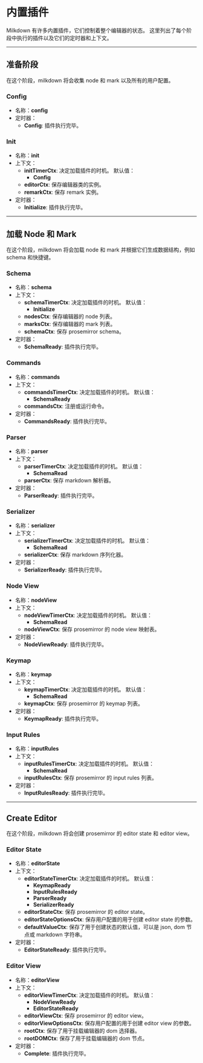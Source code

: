 # 内置插件

Milkdown 有许多内置插件，它们控制着整个编辑器的状态。
这里列出了每个阶段中执行的插件以及它们的定时器和上下文。

---

## 准备阶段

在这个阶段，milkdown 将会收集 node 和 mark 以及所有的用户配置。

### Config

-   名称：**config**
-   定时器：
    -   **Config**: 插件执行完毕。

### Init

-   名称：**init**
-   上下文：
    -   **initTimerCtx**: 决定加载插件的时机。
        默认值：
        -   **Config**
    -   **editorCtx**: 保存编辑器类的实例。
    -   **remarkCtx**: 保存 remark 实例。
-   定时器：
    -   **Initialize**: 插件执行完毕。

---

## 加载 Node 和 Mark

在这个阶段，milkdown 将会加载 node 和 mark 并根据它们生成数据结构，例如 schema 和快捷键。

### Schema

-   名称：**schema**
-   上下文：
    -   **schemaTimerCtx**: 决定加载插件的时机。
        默认值：
        -   **Initialize**
    -   **nodesCtx**: 保存编辑器的 node 列表。
    -   **marksCtx**: 保存编辑器的 mark 列表。
    -   **schemaCtx**: 保存 prosemirror schema。
-   定时器：
    -   **SchemaReady**: 插件执行完毕。

### Commands

-   名称：**commands**
-   上下文：
    -   **commandsTimerCtx**: 决定加载插件的时机。
        默认值：
        -   **SchemaReady**
    -   **commandsCtx**: 注册或运行命令。
-   定时器：
    -   **CommandsReady**: 插件执行完毕。

### Parser

-   名称：**parser**
-   上下文：
    -   **parserTimerCtx**: 决定加载插件的时机。
        默认值：
        -   **SchemaRead**
    -   **parserCtx**: 保存 markdown 解析器。
-   定时器：
    -   **ParserReady**: 插件执行完毕。

### Serializer

-   名称：**serializer**
-   上下文：
    -   **serializerTimerCtx**: 决定加载插件的时机。
        默认值：
        -   **SchemaRead**
    -   **serializerCtx**: 保存 markdown 序列化器。
-   定时器：
    -   **SerializerReady**: 插件执行完毕。

### Node View

-   名称：**nodeView**
-   上下文：
    -   **nodeViewTimerCtx**: 决定加载插件的时机。
        默认值：
        -   **SchemaRead**
    -   **nodeViewCtx**: 保存 prosemirror 的 node view 映射表。
-   定时器：
    -   **NodeViewReady**: 插件执行完毕。

### Keymap

-   名称：**keymap**
-   上下文：
    -   **keymapTimerCtx**: 决定加载插件的时机。
        默认值：
        -   **SchemaRead**
    -   **keymapCtx**: 保存 prosemirror 的 keymap 列表。
-   定时器：
    -   **KeymapReady**: 插件执行完毕。

### Input Rules

-   名称：**inputRules**
-   上下文：
    -   **inputRulesTimerCtx**: 决定加载插件的时机。
        默认值：
        -   **SchemaRead**
    -   **inputRulesCtx**: 保存 prosemirror 的 input rules 列表。
-   定时器：
    -   **InputRulesReady**: 插件执行完毕。

---

## Create Editor

在这个阶段，milkdown 将会创建 prosemirror 的 editor state 和 editor view。

### Editor State

-   名称：**editorState**
-   上下文：
    -   **editorStateTimerCtx**: 决定加载插件的时机。
        默认值：
        -   **KeymapReady**
        -   **InputRulesReady**
        -   **ParserReady**
        -   **SerializerReady**
    -   **editorStateCtx**: 保存 prosemirror 的 editor state。
    -   **editorStateOptionsCtx**: 保存用户配置的用于创建 editor state 的参数。
    -   **defaultValueCtx**: 保存了用于创建状态的默认值，可以是 json, dom 节点或 markdown 字符串。
-   定时器：
    -   **EditorStateReady**: 插件执行完毕。

### Editor View

-   名称：**editorView**
-   上下文：
    -   **editorViewTimerCtx**: 决定加载插件的时机。
        默认值：
        -   **NodeViewReady**
        -   **EditorStateReady**
    -   **editorViewCtx**: 保存 prosemirror 的 editor view。
    -   **editorViewOptionsCtx**: 保存用户配置的用于创建 editor view 的参数。
    -   **rootCtx**: 保存了用于挂载编辑器的 dom 选择器。
    -   **rootDOMCtx**: 保存了用于挂载编辑器的 dom 节点。
-   定时器：
    -   **Complete**: 插件执行完毕。
